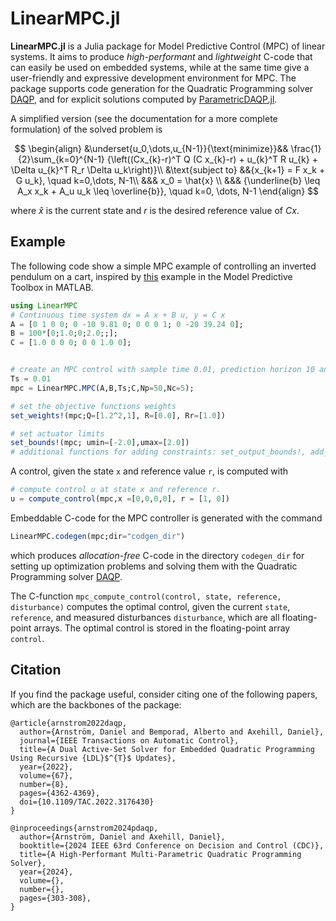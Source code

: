 # **LinearMPC.jl**
**LinearMPC.jl** is a Julia package for Model Predictive Control (MPC) of linear systems. It aims to produce _high-performant_ and _lightweight_ C-code that can easily be used on embedded systems, while at the same time give a user-friendly and expressive development environment for MPC. The package supports code generation for the Quadratic Programming solver [DAQP](https://github.com/darnstrom/daqp), and for explicit solutions computed by [ParametricDAQP.jl](https://github.com/darnstrom/ParametricDAQP.jl). 

A simplified version (see the documentation for a more complete formulation) of the solved problem is

$$
\begin{align}
        &\underset{u_0,\dots,u_{N-1}}{\text{minimize}}&& \frac{1}{2}\sum_{k=0}^{N-1} {\left((Cx_{k}-r)^T Q (C x_{k}-r) + u_{k}^T R u_{k} + \Delta u_{k}^T R_r \Delta u_k\right)}\\
        &\text{subject to} &&{x_{k+1} = F x_k + G u_k}, \quad k=0,\dots, N-1\\
        &&& x_0 = \hat{x} \\
        &&& {\underline{b} \leq A_x x_k + A_u u_k  \leq \overline{b}}, \quad k=0, \dots, N-1
        \end{align}
$$

where $\hat{x}$ is the current state and $r$ is the desired reference value of $Cx$.


## Example 
The following code show a simple MPC example of controlling an inverted pendulum on a cart, inspired by [this](https://se.mathworks.com/help/mpc/ug/mpc-control-of-an-inverted-pendulum-on-a-cart.html) example in the Model Predictive Toolbox in MATLAB.
```julia
using LinearMPC
# Continuous time system dx = A x + B u, y = C x
A = [0 1 0 0; 0 -10 9.81 0; 0 0 0 1; 0 -20 39.24 0]; 
B = 100*[0;1.0;0;2.0;;];
C = [1.0 0 0 0; 0 0 1.0 0];


# create an MPC control with sample time 0.01, prediction horizon 10 and control horizon 5 
Ts = 0.01
mpc = LinearMPC.MPC(A,B,Ts;C,Np=50,Nc=5);

# set the objective functions weights
set_weights!(mpc;Q=[1.2^2,1], R=[0.0], Rr=[1.0])

# set actuator limits
set_bounds!(mpc; umin=[-2.0],umax=[2.0])
# additional functions for adding constraints: set_output_bounds!, add_constraint!
```

A control, given the state `x` and reference value `r`, is computed with
```julia
# compute control u at state x and reference r. 
u = compute_control(mpc,x =[0,0,0,0], r = [1, 0])
```

Embeddable C-code for the MPC controller is generated with the command
```julia
LinearMPC.codegen(mpc;dir="codgen_dir")
```
which produces _allocation-free_ C-code in the directory `codegen_dir` for setting up optimization problems and solving them with the Quadratic Programming solver [DAQP](https://github.com/darnstrom/daqp).

The C-function `mpc_compute_control(control, state, reference, disturbance)` computes the optimal control, given the current `state`, `reference`, and measured disturbances `disturbance`, which are all floating-point arrays. The optimal control is stored in the floating-point array `control`. 


## Citation
If you find the package useful, consider citing one of the following papers, which are the backbones of the package:
```
@article{arnstrom2022daqp,
  author={Arnström, Daniel and Bemporad, Alberto and Axehill, Daniel},
  journal={IEEE Transactions on Automatic Control},
  title={A Dual Active-Set Solver for Embedded Quadratic Programming Using Recursive {LDL}$^{T}$ Updates},
  year={2022},
  volume={67},
  number={8},
  pages={4362-4369},
  doi={10.1109/TAC.2022.3176430}
}
```

```
@inproceedings{arnstrom2024pdaqp,
  author={Arnström, Daniel and Axehill, Daniel},
  booktitle={2024 IEEE 63rd Conference on Decision and Control (CDC)}, 
  title={A High-Performant Multi-Parametric Quadratic Programming Solver}, 
  year={2024},
  volume={},
  number={},
  pages={303-308},
}
```
